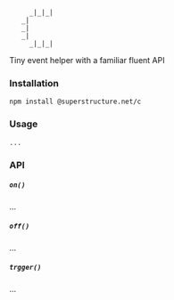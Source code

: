 `````

     _|_|_|  
   _|        
   _|        
   _|        
     _|_|_| 

`````

Tiny event helper with a familiar fluent API


### Installation

`npm install @superstructure.net/c`


### Usage

`````
...
`````


### API

##### `on()`

...

##### `off()`

...

##### `trgger()`

...
